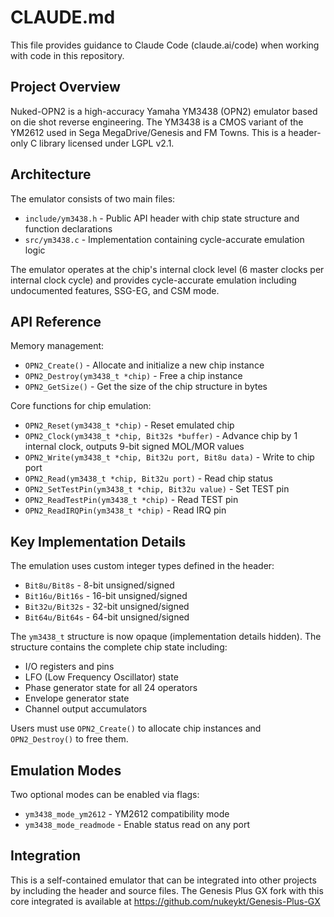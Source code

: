 # CLAUDE.md

This file provides guidance to Claude Code (claude.ai/code) when working with code in this repository.

## Project Overview

Nuked-OPN2 is a high-accuracy Yamaha YM3438 (OPN2) emulator based on die shot reverse engineering. The YM3438 is a CMOS variant of the YM2612 used in Sega MegaDrive/Genesis and FM Towns. This is a header-only C library licensed under LGPL v2.1.

## Architecture

The emulator consists of two main files:
- `include/ym3438.h` - Public API header with chip state structure and function declarations
- `src/ym3438.c` - Implementation containing cycle-accurate emulation logic

The emulator operates at the chip's internal clock level (6 master clocks per internal clock cycle) and provides cycle-accurate emulation including undocumented features, SSG-EG, and CSM mode.

## API Reference

Memory management:
- `OPN2_Create()` - Allocate and initialize a new chip instance
- `OPN2_Destroy(ym3438_t *chip)` - Free a chip instance
- `OPN2_GetSize()` - Get the size of the chip structure in bytes

Core functions for chip emulation:
- `OPN2_Reset(ym3438_t *chip)` - Reset emulated chip
- `OPN2_Clock(ym3438_t *chip, Bit32s *buffer)` - Advance chip by 1 internal clock, outputs 9-bit signed MOL/MOR values
- `OPN2_Write(ym3438_t *chip, Bit32u port, Bit8u data)` - Write to chip port
- `OPN2_Read(ym3438_t *chip, Bit32u port)` - Read chip status
- `OPN2_SetTestPin(ym3438_t *chip, Bit32u value)` - Set TEST pin
- `OPN2_ReadTestPin(ym3438_t *chip)` - Read TEST pin
- `OPN2_ReadIRQPin(ym3438_t *chip)` - Read IRQ pin

## Key Implementation Details

The emulation uses custom integer types defined in the header:
- `Bit8u/Bit8s` - 8-bit unsigned/signed
- `Bit16u/Bit16s` - 16-bit unsigned/signed  
- `Bit32u/Bit32s` - 32-bit unsigned/signed
- `Bit64u/Bit64s` - 64-bit unsigned/signed

The `ym3438_t` structure is now opaque (implementation details hidden). The structure contains the complete chip state including:
- I/O registers and pins
- LFO (Low Frequency Oscillator) state
- Phase generator state for all 24 operators
- Envelope generator state
- Channel output accumulators

Users must use `OPN2_Create()` to allocate chip instances and `OPN2_Destroy()` to free them.

## Emulation Modes

Two optional modes can be enabled via flags:
- `ym3438_mode_ym2612` - YM2612 compatibility mode
- `ym3438_mode_readmode` - Enable status read on any port

## Integration

This is a self-contained emulator that can be integrated into other projects by including the header and source files. The Genesis Plus GX fork with this core integrated is available at https://github.com/nukeykt/Genesis-Plus-GX